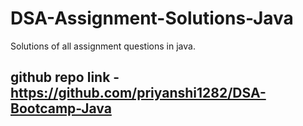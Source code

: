 # DSA-Assignment-Solutions-Java
Solutions of all assignment questions in java.
## github repo link - https://github.com/priyanshi1282/DSA-Bootcamp-Java
